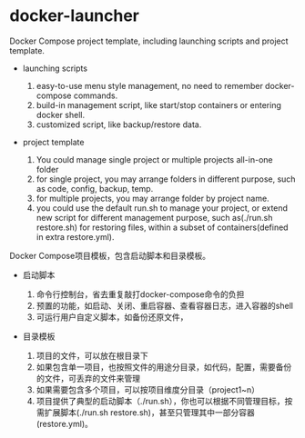 # docker-launcher
Docker Compose project template, including launching scripts and project template.
  - launching scripts
    1. easy-to-use menu style management, no need to remember docker-compose commands.
    1. build-in management script, like start/stop containers or entering docker shell.
    1. customized script, like backup/restore data.

  - project template
    1. You could manage single project or multiple projects all-in-one folder
      1. for single project, you may arrange folders in different purpose, such as code, config, backup, temp.
      1. for multiple projects, you may arrange folder by project name.
    1. you could use the default run.sh to manage your project, or extend new script for different management purpose, such as(./run.sh restore.sh) for restoring files, within a subset of containers(defined in extra restore.yml).

Docker Compose项目模板，包含启动脚本和目录模板。
  - 启动脚本
    1. 命令行控制台，省去重复敲打docker-compose命令的负担
    1. 预置的功能，如启动、关闭、重启容器、查看容器日志，进入容器的shell
    1. 可运行用户自定义脚本，如备份还原文件，

  - 目录模板
    1. 项目的文件，可以放在根目录下
      1. 如果包含单一项目，也按照文件的用途分目录，如代码，配置，需要备份的文件，可丢弃的文件来管理
      1. 如果需要包含多个项目，可以按项目维度分目录（project1~n）
    1. 项目提供了典型的启动脚本（./run.sh），你也可以根据不同管理目标，按需扩展脚本(./run.sh restore.sh)，甚至只管理其中一部分容器(restore.yml)。
